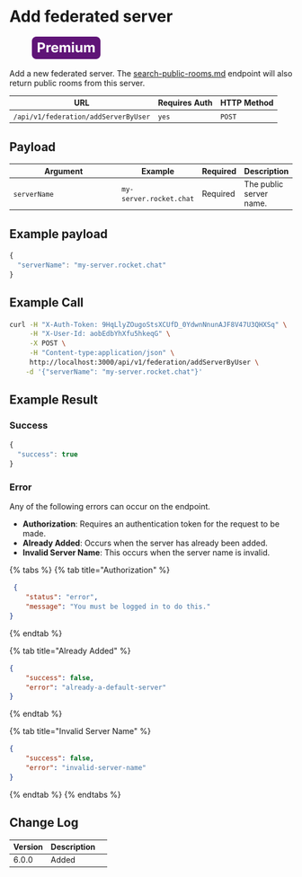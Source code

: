 # Add federated server

<figure><img src="../../../../../../.gitbook/assets/Premium.svg" alt=""><figcaption></figcaption></figure>

Add a new federated server. The [search-public-rooms.md](search-public-rooms.md "mention") endpoint will also return public rooms from this server.

| URL                                  | Requires Auth | HTTP Method |
| ------------------------------------ | ------------- | ----------- |
| `/api/v1/federation/addServerByUser` | `yes`         | `POST`      |

## Payload

<table><thead><tr><th width="225">Argument</th><th>Example</th><th>Required</th><th>Description</th></tr></thead><tbody><tr><td><code>serverName</code></td><td><code>my-server.rocket.chat</code></td><td>Required</td><td>The public server name.</td></tr></tbody></table>

## Example payload

```javascript
{
  "serverName": "my-server.rocket.chat"
}
```

## Example Call

```bash
curl -H "X-Auth-Token: 9HqLlyZOugoStsXCUfD_0YdwnNnunAJF8V47U3QHXSq" \
     -H "X-User-Id: aobEdbYhXfu5hkeqG" \
     -X POST \
     -H "Content-type:application/json" \
     http://localhost:3000/api/v1/federation/addServerByUser \
    -d '{"serverName": "my-server.rocket.chat"}'
```

## Example Result

### Success

```javascript
{
  "success": true
}
```

### Error&#x20;

Any of the following errors can occur on the endpoint.

* **Authorization**: Requires an authentication token for the request to be made.
* **Already Added**: Occurs when the server has already been added.
* **Invalid Server Name**: This occurs when the server name is invalid.

{% tabs %}
{% tab title="Authorization" %}
```json
 {
    "status": "error",
    "message": "You must be logged in to do this."
}
```
{% endtab %}

{% tab title="Already Added" %}
```json
{
    "success": false,
    "error": "already-a-default-server"
}
```
{% endtab %}

{% tab title="Invalid Server Name" %}
```json
{
    "success": false,
    "error": "invalid-server-name"
}
```
{% endtab %}
{% endtabs %}

## Change Log

<table><thead><tr><th>Version</th><th>Description</th><th data-hidden></th></tr></thead><tbody><tr><td>6.0.0</td><td>Added</td><td></td></tr></tbody></table>
